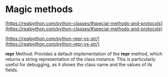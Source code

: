 # Magic methods

[https://realpython.com/python-classes/#special-methods-and-protocols](https://realpython.com/python-classes/#special-methods-and-protocols)

[https://realpython.com/python-repr-vs-str/](https://realpython.com/python-repr-vs-str/)

**repr** Method: Provides a default implementation of the **repr** method, which returns a string representation of the class instance. This is particularly useful for debugging, as it shows the class name and the values of its fields.
